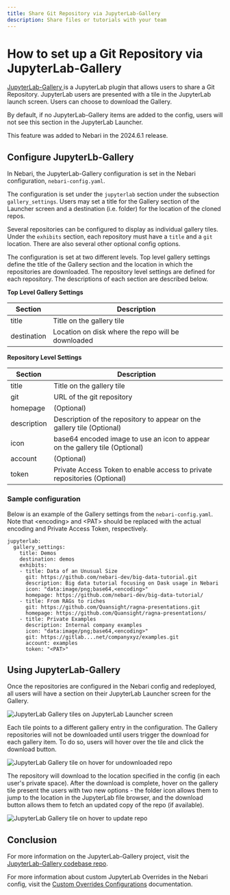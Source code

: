 ```yaml
---
title: Share Git Repository via JupyterLab-Gallery
description: Share files or tutorials with your team
---
```


# How to set up a Git Repository via JupyterLab-Gallery

[JupyterLab-Gallery ](https://github.com/nebari-dev/jupyterlab-gallery) is a JupyterLab plugin
that allows users to share a Git Repository. JupyterLab users are presented with a tile in
the JupyterLab launch screen. Users can choose to download the Gallery.

By default, if no JupyterLab-Gallery items are added to the config, users will not see this section
in the JupyterLab Launcher.

This feature was added to Nebari in the 2024.6.1 release.

## Configure JupyterLb-Gallery

In Nebari, the JupyterLab-Gallery configuration is set in the Nebari configuration, `nebari-config.yaml`.

The configuration is set under the `jupyterlab` section under the subsection `gallery_settings`.
Users may set a title for the Gallery section of the Launcher screen and a destination (i.e. folder)
for the location of the cloned repos.

Several repositories can be configured to display as individual gallery tiles. Under the `exhibits`
section, each repository must have a `title` and a `git` location. There are also several other
optional config options.

The configuration is set at two different levels. Top level gallery settings define the title of
the Gallery section and the location in which the repositories are downloaded. The repository
level settings are defined for each repository. The descriptions of each section are described
below.

**Top Level Gallery Settings**

| Section     | Description                                        |
| ----------- | -------------------------------------------------- |
| title       | Title on the gallery tile                          |
| destination | Location on disk where the repo will be downloaded |

**Repository Level Settings**

| Section     | Description                                                                  |
| ----------- | ---------------------------------------------------------------------------- |
| title       | Title on the gallery tile                                                    |
| git         | URL of the git repository                                                    |
| homepage    | (Optional)                                                                   |
| description | Description of the repository to appear on the gallery tile (Optional)       |
| icon        | base64 encoded image to use an icon to appear on the gallery tile (Optional) |
| account     | (Optional)                                                                   |
| token       | Private Access Token to enable access to private repositories (Optional)     |

### Sample configuration

Below is an example of the Gallery settings from the `nebari-config.yaml`. Note that \<encoding\>
and \<PAT\> should be replaced with the actual encoding and Private Access Token, respectively.

```
jupyterlab:
  gallery_settings:
    title: Demos
    destination: demos
    exhibits:
    - title: Data of an Unusual Size
      git: https://github.com/nebari-dev/big-data-tutorial.git
      description: Big data tutorial focusing on Dask usage in Nebari
      icon: "data:image/png;base64,<encoding>"
      homepage: https://github.com/nebari-dev/big-data-tutorial/
    - title: From RAGs to riches
      git: https://github.com/Quansight/ragna-presentations.git
      homepage: https://github.com/Quansight/ragna-presentations/
    - title: Private Examples
      description: Internal company examples
      icon: "data:image/png;base64,<encoding>"
      git: https://gitlab....net/companyxyz/examples.git
      account: examples
      token: "<PAT>"
```

## Using JupyterLab-Gallery

Once the repositories are configured in the Nebari config and redeployed, all users will have
a section on their JupyterLab Launcher screen for the Gallery.

![JupyterLab Gallery tiles on JupyterLab Launcher screen](/img/how-tos/jupyter-gallery-tiles.png)

Each tile points to a different gallery entry in the configuration. The Gallery repositories
will not be downloaded until users trigger the download for each gallery item. To do so, users
will hover over the tile and click the download button.

![JupyterLab Gallery tile on hover for undownloaded repo](/img/how-tos/jupyter-gallery-tile-download.png)

The repository will download to the location specified in the config (in each user's private
space). After the download is complete, hover on the gallery tile present the users with two
new options - the folder icon allows them to jump to the location in the JupyterLab file browser,
and the download button allows them to fetch an updated copy of the repo (if available).

![JupyterLab Gallery tile on hover to update repo](/img/how-tos/jupyter-gallery-tile-update.png)

## Conclusion

For more information on the JupyterLab-Gallery project, visit the
[JupyterLab-Gallery codebase repo](https://github.com/nebari-dev/jupyterlab-gallery).

For more information about custom JupyterLab Overrides in the Nebari config, visit the [Custom Overrides Configurations](../explanations/custom-overrides-configuration#jupyterlab) documentation.
